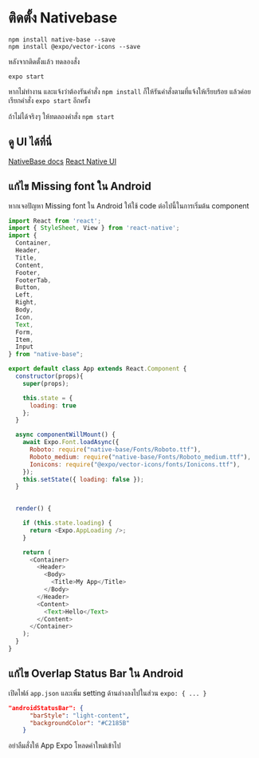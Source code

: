 
# ติดตั้ง Nativebase

```
npm install native-base --save
npm install @expo/vector-icons --save
```

หลังจากติดตั้งแล้ว ทดลองสั่ง 

```
expo start
```

หากไม่ทำงาน และแจ้งว่าต้องรันคำสั่ง `npm install` ก็ให้รันคำสั่งตามที่แจ้งให้เรียบร้อย แล้วค่อยเรียกคำสั่ง `expo start` อีกครั้ง

ถ้าไม่ได้จริงๆ ให้ทดลองคำสั่ง `npm start`

## ดู UI ได้ที่นี่ 

[NativeBase docs](https://docs.nativebase.io/Components.html#Components)
[React Native UI](https://facebook.github.io/react-native/docs/getting-started)


## แก้ไข Missing font ใน Android

หากเจอปัญหา Missing font ใน Android ให้ใช้ code ต่อไปนี้ในการเริ่มต้น component

```javascript
import React from 'react';
import { StyleSheet, View } from 'react-native';
import {
  Container,
  Header,
  Title,
  Content,
  Footer,
  FooterTab,
  Button,
  Left,
  Right,
  Body,
  Icon,
  Text,
  Form,
  Item,
  Input
} from "native-base";

export default class App extends React.Component {
  constructor(props){
    super(props);

    this.state = {
      loading: true
    };
  }

  async componentWillMount() {
    await Expo.Font.loadAsync({
      Roboto: require("native-base/Fonts/Roboto.ttf"),
      Roboto_medium: require("native-base/Fonts/Roboto_medium.ttf"),
      Ionicons: require("@expo/vector-icons/fonts/Ionicons.ttf"),
    });
    this.setState({ loading: false });
  }
  

  render() {

    if (this.state.loading) {
      return <Expo.AppLoading />;
    }

    return (
      <Container>
        <Header>
          <Body>
            <Title>My App</Title>
          </Body>
        </Header>
        <Content>
          <Text>Hello</Text>
        </Content>
      </Container>
    );
  }
}
```

## แก้ไข Overlap Status Bar ใน Android

เปิดไฟล์ `app.json` และเพิ่ม setting ด้านล่างลงไปในส่วน `expo: { ... }`

```json
"androidStatusBar": {
      "barStyle": "light-content",
      "backgroundColor": "#C2185B"
    }
```

อย่าลืมสั่งให้ App Expo โหลดค่าใหม่เข้าไป
